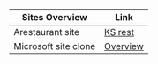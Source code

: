 |  Sites Overview   | Link |
| ------------- | ------------- |
| Arestaurant site   | [KS rest](https://ks-restaurent-site.netlify.app/) |
| Microsoft site clone | [Overview](https://ks-micros0ft-cl0ne.netlify.app/)  |


